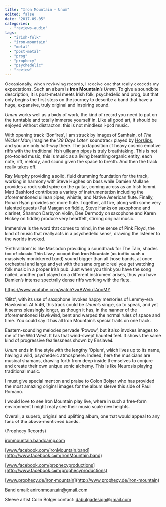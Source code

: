 ```yaml
---
title: "Iron Mountain – Unum"
edited: false
date: "2017-09-05"
categories:
  - "reviews-audio"
tags:
  - "irish-folk"
  - "iron-mountain"
  - "metal"
  - "post-metal"
  - "prog"
  - "prophecy"
  - "psychedelic"
  - "review"
---
```


Occasionally, when reviewing records, I receive one that really exceeds my expectations. Such an album is **Iron Mountain**’s _Unum_. To give a soundbite description, it is post-metal meets Irish folk, psychedelic and prog, but that only begins the first steps on the journey to describe a band that have a huge, expansive, truly original and inspiring sound.

_Unum_ works well as a body of work, the kind of record you need to put on the turntable and totally immerse yourself in. Like all good art, it should be enjoyed without distraction: this is not mindless i-pod music.

With opening track ‘Bonfires’, I am struck by images of Samhain, of _The Wicker Man_; imagine the ’_28 Days Later_’ soundtrack played by [Horslips](http://www.horslips.ie/), and you are only half-way there. The juxtaposition of heavy cosmic emotive riffs with the traditional Irish [uilleann pipes](https://en.wikipedia.org/wiki/Uilleann_pipes) is truly breathtaking. This is not pro-tooled music; this is music as a living breathing organic entity, each note, riff, melody, and sound given the space to breath. And then the track really takes off.

Ray Murphy providing a solid, fluid drumming foundation for the track, working in harmony with Steve Hughes on bass while Damien Mullane provides a rock solid spine on the guitar, coming across as an Irish Iommi. Matt Bashford contributes a variety of instrumentation including the aforementioned uillean pipes, whistle, and Native American flute. Finally, Ronan Ryan provides yet more flute. Together, all five, along with some very talented guests (Pat Mangan on fiddle, Steve Hanks on saxophone and clarinet, Shannon Darby on violin, Dee Dermody on saxophone and Karen Hickey on fiddle) produce very heartfelt, stirring original music.

Immersive is the word that comes to mind, in the sense of Pink Floyd, the kind of music that really acts in a psychedelic sense, drawing the listener to the worlds invoked.

‘Enthralldom’ is like Mastodon providing a soundtrack for The Táin, shades too of classic Thin Lizzy, except that Iron Mountain (as befits such a massively monickered band) sound bigger than all those bands, at once orchestral and large and yet with the same organic feel you get watching folk music in a proper Irish pub. Just when you think you have the song nailed, another part played on a different instrument arises, thus you have Damien’s intense spectrally dense riffs working with the flute.

https://www.youtube.com/watch?v=BWviuTApoMY

‘Blitz’, with its use of saxophone invokes happy memories of Lemmy-era Hawkwind. At 5:46, this track could be _Unum_’s single, so to speak, and yet it seems pleasingly longer, as though it has, in the manner of the aforementioned Hawkwind, bent and warped the normal rules of space and time. You could say it has all Iron Mountain’s special traits on one track.

Eastern-sounding melodies pervade ‘Powow’, but it also invokes images to me of the Wild West. It has that wind-swept haunted feel. It shows the same kind of progressive fearlessness shown by Enslaved.

_Unum_ ends in fine style with the lengthy ‘Opium’, which lives up to its name, having a wild, psychedelic atmosphere. Indeed, here the musicians are musical shamans, drawing forth from deep inside themselves to conjure and create their own unique sonic alchemy. This is like Neurosis playing traditional music.

I must give special mention and praise to Colon Bolger who has provided the most amazing original images for the album sleeve this side of Paul Romano.

I would love to see Iron Mountain play live, where in such a free-form environment I might really see their music scale new heights.

Overall, a superb, original and uplifting album, one that would appeal to any fans of the above-mentioned bands.

(Prophecy Records)

[ironmountain.bandcamp.com](https://ironmountain.bandcamp.com/)

[www.facebook.com/IronMountain.band](http://www.facebook.com/IronMountain.band)

[www.facebook.com/prophecyproductions](http://www.facebook.com/prophecyproductions)

[www.prophecy.de/iron-mountain](http://www.prophecy.de/iron-mountain)

Band email: [anironmountain@gmail.com](mailto:anironmountain@gmail.com)

Sleeve artist Colin Bolger contact: [dabulgadesign@gmail.com](mailto:dabulgadesign@gmail.com)
